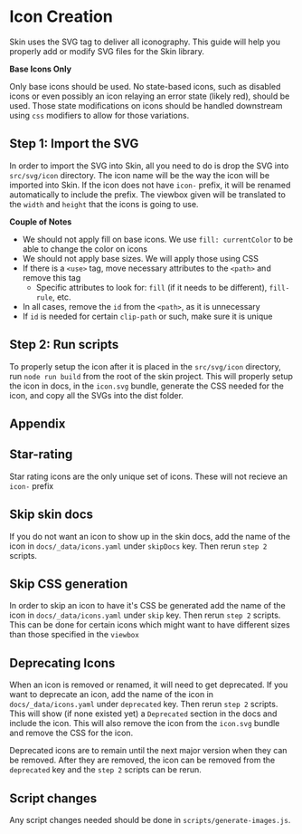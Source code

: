 # Icon Creation

Skin uses the SVG tag to deliver all iconography. This guide will help you properly add or modify SVG files for the Skin library.

**Base Icons Only**

Only base icons should be used. No state-based icons, such as disabled icons or even possibly an icon relaying an error state (likely red), should be used. Those state modifications on icons should be handled downstream using `css` modifiers to allow for those variations.

## Step 1: Import the SVG

In order to import the SVG into Skin, all you need to do is drop the SVG into `src/svg/icon` directory. The icon name will be the way the icon will be imported into Skin. If the icon does not have `icon-` prefix, it will be renamed automatically to include the prefix.
The viewbox given will be translated to the `width` and `height` that the icons is going to use.

**Couple of Notes**

- We should not apply fill on base icons. We use `fill: currentColor` to be able to change the color on icons
- We should not apply base sizes. We will apply those using CSS
- If there is a `<use>` tag, move necessary attributes to the `<path>` and remove this tag
    - Specific attributes to look for: `fill` (if it needs to be different), `fill-rule`, etc.
- In all cases, remove the `id` from the `<path>`, as it is unnecessary
- If `id` is needed for certain `clip-path` or such, make sure it is unique

## Step 2: Run scripts

To properly setup the icon after it is placed in the `src/svg/icon` directory, run `node run build` from the root of the skin project. This will properly setup the icon in docs, in the `icon.svg` bundle, generate the CSS needed for the icon, and copy all the SVGs into the dist folder.

## Appendix

## Star-rating

Star rating icons are the only unique set of icons. These will not recieve an `icon-` prefix

## Skip skin docs

If you do not want an icon to show up in the skin docs, add the name of the icon in `docs/_data/icons.yaml` under `skipDocs` key. Then rerun `step 2` scripts.

## Skip CSS generation

In order to skip an icon to have it's CSS be generated add the name of the icon in `docs/_data/icons.yaml` under `skip` key. Then rerun `step 2` scripts.
This can be done for certain icons which might want to have different sizes than those specified in the `viewbox`

## Deprecating Icons

When an icon is removed or renamed, it will need to get deprecated. If you want to deprecate an icon, add the name of the icon in `docs/_data/icons.yaml` under `deprecated` key. Then rerun `step 2` scripts. This will show (if none existed yet) a `Deprecated` section in the docs and include the icon. This will also remove the icon from the `icon.svg` bundle and remove the CSS for the icon.

Deprecated icons are to remain until the next major version when they can be removed. After they are removed, the icon can be removed from the `deprecated` key and the `step 2` scripts can be rerun.

## Script changes

Any script changes needed should be done in `scripts/generate-images.js`.
